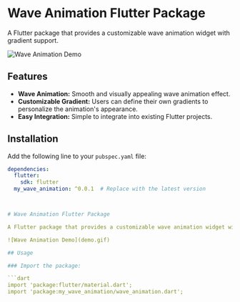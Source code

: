 # Wave Animation Flutter Package

A Flutter package that provides a customizable wave animation widget with gradient support.

![Wave Animation Demo](demo.gif)

## Features

- **Wave Animation:** Smooth and visually appealing wave animation effect.
- **Customizable Gradient:** Users can define their own gradients to personalize the animation's appearance.
- **Easy Integration:** Simple to integrate into existing Flutter projects.

## Installation

Add the following line to your `pubspec.yaml` file:

```yaml
dependencies:
  flutter:
    sdk: flutter
  my_wave_animation: ^0.0.1  # Replace with the latest version



# Wave Animation Flutter Package

A Flutter package that provides a customizable wave animation widget with gradient support.

![Wave Animation Demo](demo.gif)

## Usage

### Import the package:

```dart
import 'package:flutter/material.dart';
import 'package:my_wave_animation/wave_animation.dart';
